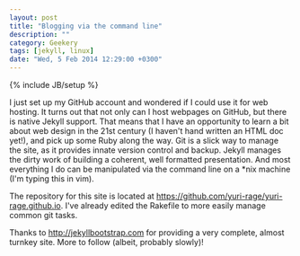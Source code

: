 ```yaml
---
layout: post
title: "Blogging via the command line"
description: ""
category: Geekery
tags: [jekyll, linux]
date: "Wed, 5 Feb 2014 12:29:00 +0300"
---
```

{% include JB/setup %}

I just set up my GitHub account and wondered if I could use it for web hosting.  It turns out that not only can I host webpages on GitHub, but there is native Jekyll support.  That means that I have an opportunity to learn a bit about web design in the 21st century (I haven't hand written an HTML doc yet!), and pick up some Ruby along the way.  Git is a slick way to manage the site, as it provides innate version control and backup.  Jekyll manages the dirty work of building a coherent, well formatted presentation.  And most everything I do can be manipulated via the command line on a \*nix machine (I'm typing this in vim).  

The repository for this site is located at <https://github.com/yuri-rage/yuri-rage.github.io>.  I've already edited the Rakefile to more easily manage common git tasks.

Thanks to <http://jekyllbootstrap.com> for providing a very complete, almost turnkey site.  More to follow (albeit, probably slowly)!
